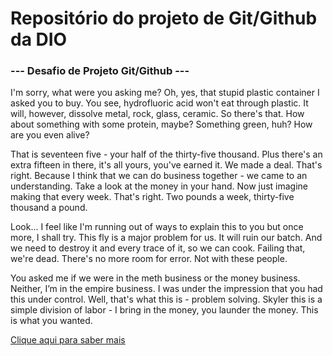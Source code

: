 <h1>Repositório do projeto de Git/Github da DIO</h1>

<h3>--- Desafio de Projeto Git/Github ---</h3>

I'm sorry, what were you asking me? Oh, yes, that stupid plastic container I asked you to buy. You see, hydrofluoric acid won't eat through plastic. It will, however, dissolve metal, rock, glass, ceramic. So there's that. How about something with some protein, maybe? Something green, huh? How are you even alive? 

That is seventeen five - your half of the thirty-five thousand. Plus there's an extra fifteen in there, it's all yours, you've earned it. We made a deal. That's right. Because I think that we can do business together - we came to an understanding. Take a look at the money in your hand. Now just imagine making that every week. That's right. Two pounds a week, thirty-five thousand a pound. 

Look... I feel like I'm running out of ways to explain this to you but once more, I shall try. This fly is a major problem for us. It will ruin our batch. And we need to destroy it and every trace of it, so we can cook. Failing that, we're dead. There's no more room for error. Not with these people. 

You asked me if we were in the meth business or the money business. Neither, I’m in the empire business. I was under the impression that you had this under control. Well, that's what this is - problem solving. Skyler this is a simple division of labor - I bring in the money, you launder the money. This is what you wanted. 

[Clique aqui para saber mais](https://gifparty.dance/)
